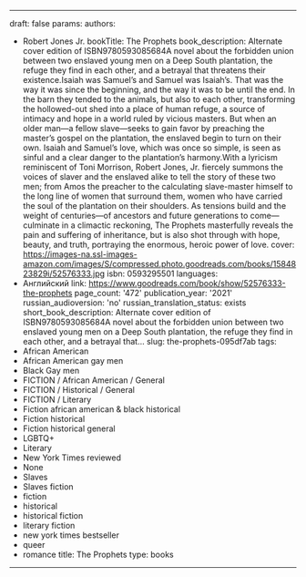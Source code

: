 ---
draft: false
params:
  authors:
  - Robert Jones Jr.
  bookTitle: The Prophets
  book_description: Alternate cover edition of ISBN9780593085684A novel about the
    forbidden union between two enslaved young men on a Deep South plantation, the
    refuge they find in each other, and a betrayal that threatens their existence.Isaiah
    was Samuel’s and Samuel was Isaiah’s. That was the way it was since the beginning,
    and the way it was to be until the end. In the barn they tended to the animals,
    but also to each other, transforming the hollowed-out shed into a place of human
    refuge, a source of intimacy and hope in a world ruled by vicious masters. But
    when an older man—a fellow slave—seeks to gain favor by preaching the master’s
    gospel on the plantation, the enslaved begin to turn on their own. Isaiah and
    Samuel’s love, which was once so simple, is seen as sinful and a clear danger
    to the plantation’s harmony.With a lyricism reminiscent of Toni Morrison, Robert
    Jones, Jr. fiercely summons the voices of slaver and the enslaved alike to tell
    the story of these two men; from Amos the preacher to the calculating slave-master
    himself to the long line of women that surround them, women who have carried the
    soul of the plantation on their shoulders. As tensions build and the weight of
    centuries—of ancestors and future generations to come—culminate in a climactic
    reckoning, The Prophets masterfully reveals the pain and suffering of inheritance,
    but is also shot through with hope, beauty, and truth, portraying the enormous,
    heroic power of love.
  cover: https://images-na.ssl-images-amazon.com/images/S/compressed.photo.goodreads.com/books/1584823829i/52576333.jpg
  isbn: 0593295501
  languages:
  - Английский
  link: https://www.goodreads.com/book/show/52576333-the-prophets
  page_count: '472'
  publication_year: '2021'
  russian_audioversion: 'no'
  russian_translation_status: exists
  short_book_description: Alternate cover edition of ISBN9780593085684A novel about
    the forbidden union between two enslaved young men on a Deep South plantation,
    the refuge they find in each other, and a betrayal that...
  slug: the-prophets-095df7ab
  tags:
  - African American
  - African American gay men
  - Black Gay men
  - FICTION / African American / General
  - FICTION / Historical / General
  - FICTION / Literary
  - Fiction african american & black historical
  - Fiction historical
  - Fiction historical general
  - LGBTQ+
  - Literary
  - New York Times reviewed
  - None
  - Slaves
  - Slaves fiction
  - fiction
  - historical
  - historical fiction
  - literary fiction
  - new york times bestseller
  - queer
  - romance
title: The Prophets
type: books
------
